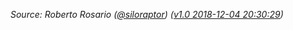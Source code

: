 <i>Source: Roberto Rosario ([@siloraptor](https://twitter.com/siloraptor))
([v1.0 2018-12-04 20:30:29](http://web.archive.org/web/20181204203029/http://code-of-merit.org/))</i>
